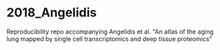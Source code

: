 # 2018_Angelidis
Reproducibility repo accompanying Angelidis et al. "An atlas of the aging lung mapped by single cell transcriptomics and deep tissue proteomics"
